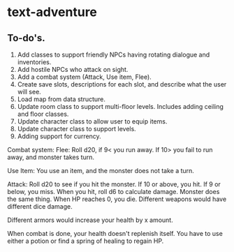 # text-adventure

## To-do's.

1. Add classes to support friendly NPCs having rotating dialogue and inventories.
1. Add hostile NPCs who attack on sight.
1. Add a combat system (Attack, Use item, Flee). 
1. Create save slots, descriptions for each slot, and describe what the user will see.
1. Load map from data structure.
1. Update room class to support multi-floor levels. Includes adding ceiling and floor classes.
1. Update character class to allow user to equip items.
1. Update character class to support levels. 
1. Adding support for currency. 


Combat system:
Flee: Roll d20, if 9< you run away. If 10> you fail to run away, and monster takes turn.

Use Item: You use an item, and the monster does not take a turn.

Attack: Roll d20 to see if you hit the monster. If 10 or above, you hit. If 9 or below, you miss. When you hit, roll d6 to calculate damage. Monster does the same thing. When HP reaches 0, you die. Different weapons would have different dice damage. 

Different armors would increase your health by x amount. 

When combat is done, your health doesn't replenish itself. You have to use either a potion or find a spring of healing to regain HP.
